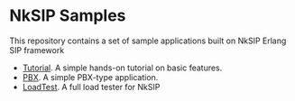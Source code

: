 # NkSIP Samples

This repository contains a set of sample applications built on NkSIP Erlang SIP framework


* [Tutorial](doc/tutorial.md). A simple hands-on tutorial on basic features.
* [PBX](doc/pbx.md). A simple PBX-type application.
* [LoadTest](doc/loadtest.md). A full load tester for NkSIP

